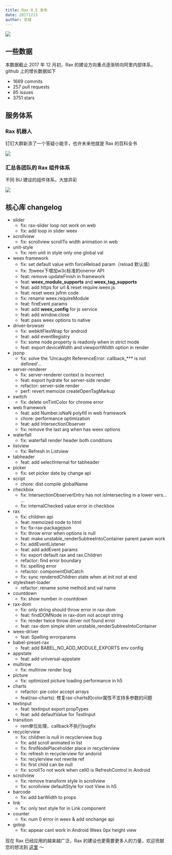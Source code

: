 ```yaml
---
title: Rax 0.5 发布
date: 20171213
author: 亚城
---
```


![](https://gw.alicdn.com/tfs/TB1jt2NgBTH8KJjy0FiXXcRsXXa-745-325.jpg)


## 一些数据
本数据截止 2017 年 12 月初，Rax 的建设方向重点逐渐转向阿里内部体系，github 上的增长数据如下

* 1669 commits
* 257 pull requests
* 85 issues
* 3751 stars

## 服务体系

### Rax 机器人

钉钉大群新添了一个答疑小能手，也许未来他就是 Rax 的百科全书

![](https://gw.alicdn.com/tfs/TB1illlhxrI8KJjy0FpXXb5hVXa-470-259.jpg)

### 汇总各团队的 Rax 组件体系

不同 BU 建设的组件体系，大放异彩

![](https://gw.alicdn.com/tfs/TB1YV4EgNrI8KJjy0FpXXb5hVXa-963-846.jpg_500x500.jpg)

## 核心库 changelog

* slider 
  * fix: rax-slider loop not work on web
  * fix: add loop in slider weex
* scrollview 
  * fix: scrollview scrollTo width animation in web
* unit-style 
  * fix: rem unit in style only one global val
* weex framework 
  * fix: set default value with forceReload param（reload 默认值）
  * fix: 为weex下增加w3c标准的onerror API
  * feat: remove updateFinish in framework
  * feat: __weex_module_supports__ and __weex_tag_supports__
  * feat: add https for url & reset require.weex.js
  * feat: reset weex jsfrm code
  * fix: rename weex.requireModule
  * feat: fireEvent params
  * feat: add __weex_config__ for js service
  * feat: add window.close
  * feat: pass weex options to native
* driver-browser 
  * fix: webkitFlexWrap for android
  * feat: add eventRegistry
  * fix: some node property is readonly when in strict mode 
  * feat: export deviceWidth and viewportWidth option in render
* jsonp 
  * fix: solve the 'Uncaught ReferenceError: callback_*** is not defined'…
* server-renderer 
  * fix: server-renderer context is incorrect
  * feat: export hydrate for server-side render
  * refactor: server-side render
  * perf: revert memoize createOpenTagMarkup
* switch 
  * fix: delete onTintColor for chrome error
* web framework 
  * feat: add Number.isNaN polyfill in web framework
  * chore: performance optimization
  * feat: add IntersectionObserver
  * fix: remove the last arg when has weex options
* waterfall 
  * fix: waterfall render header both conditions
* listview 
  * fix: Refresh in Listview
* tabheader 
  * feat: add selectInternal for tabheader
* picker 
  * fix: set picker date by change api
* script 
  * chore: dist compile globalName
* checkbox
  * fix: IntersectionObserverEntry has not isIntersecting in a lower vers…  …
  * fix: internalChecked value error in checkbox
* rax
  * fix: children api
  * feat: memoized node to html
  * fix: fix-rax-packagejson
  * fix: throw error when options is null
  * feat: make unstable_renderSubtreeIntoContainer parent param work
  * fix: addEventListener
  * feat: add addEvent params
  * fix: export default rax and rax.Children
  * refactor: find error boundary
  * fix: spelling error
  * refactor: componentDidCatch
  * fix: sync renderedChildren state when at init not at end
* stylesheet-loader
  * refactor: rename some method and val name
* countdown
  * fix: show number in countdown
* rax-dom
  * fix: only string should throw error in rax-dom
  * feat: findDOMNode in rax-dom not accept string
  * fix: render twice throw driver not found error
  * feat: rax-dom simple shim unstable_renderSubtreeIntoContainer
* weex-driver
  * feat: Spelling errorparams
* babel-preset-rax
  * feat: add BABEL_NO_ADD_MODULE_EXPORTS env config
* appstate
  * feat: add universal-appstate
* multirow
  * fix: multirow render bug
* picture
  * fix: optimized picture loading performance in h5
* charts
  * refactor: pie color accept arrays
  * feat(rax-charts): 修复rax-charts的color属性不支持多参数的问题
* textinput
  * feat: textinput export propTypes
  * feat: add defaultValue for TextInput
* transition
  * rem单位处理，callback不执行bugfix
* recyclerview
  * fix: children is null in recyclerview bug
  * fix: add scroll animated in list
  * fix: firstNodePlaceholder place in recyclerview
  * fix: refresh in recyclerview for andorid
  * fix: recylerview not rewrite ref
  * fix: first child can be null
  * fix: scrollTo not work when cell0 is RefreshControl in Android
* scrollview
  * fix: remove transform style in scrollview
  * fix: scrollview defaultStyle for root View in h5
* barcode
  * fix: add barWidth to props
* link
  * fix: only text style for <Text /> in Link component
* counter
  * fix: num 0 error in weex & add onchange api
* gotop
  * fix: appear cant work in Android Weex 0px height view

现在 Rax 已经应用的越来越广泛，Rax 的建设也更需要更多人的力量，欢迎贡献您的想法到 [这里](https://github.com/alibaba/rax) ～